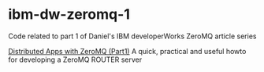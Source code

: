 # ibm-dw-zeromq-1
Code related to part 1 of Daniel's IBM developerWorks ZeroMQ article series

[Distributed Apps with ZeroMQ (Part1)](./distributed-apps-zeromq-part1.pdf) A quick, practical and useful howto 
for developing a ZeroMQ ROUTER server

